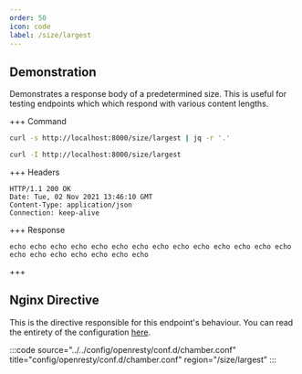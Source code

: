 ```yaml
---
order: 50
icon: code
label: /size/largest
---
```


## Demonstration

Demonstrates a response body of a predetermined size. This is useful for testing endpoints which which respond with various content lengths.

+++ Command
```bash # Respond with text:
curl -s http://localhost:8000/size/largest | jq -r '.'
```
```bash # Respond with headers:
curl -I http://localhost:8000/size/largest
```
+++ Headers
``` #
HTTP/1.1 200 OK
Date: Tue, 02 Nov 2021 13:46:10 GMT
Content-Type: application/json
Connection: keep-alive
```
+++ Response
```text # String "echo" repeated 15,000,000 times.
echo echo echo echo echo echo echo echo echo echo echo echo echo echo echo echo echo echo echo echo echo 
```
+++

## Nginx Directive

This is the directive responsible for this endpoint's behaviour. You can read the entirety of the configuration [here](https://github.com/wilhelm-murdoch/chamber/blob/main/config/openresty/conf.d/chamber.conf).

:::code source="../../config/openresty/conf.d/chamber.conf" title="config/openresty/conf.d/chamber.conf" region="/size/largest" :::